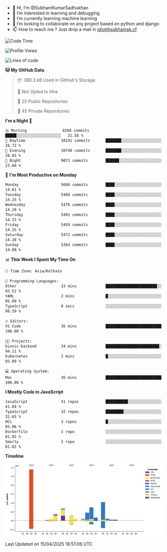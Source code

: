 - 👋 Hi, I’m @SubhamKumarSadhukhan
- 👀 I’m interested in learning and debugging
- 🌱 I’m currently learning machine learning
- 💞️ I’m looking to collaborate on any project based on python and django
- 📫 How to reach me ?
      Just drop a mail in idiot@subhamsk.cf

<!---
SubhamKumarSadhukhan/SubhamKumarSadhukhan is a ✨ special ✨ repository because its `README.md` (this file) appears on your GitHub profile.
You can click the Preview link to take a look at your changes.
--->


<!--START_SECTION:waka-->
![Code Time](http://img.shields.io/badge/Code%20Time-2%2C829%20hrs%2056%20mins-blue)

![Profile Views](http://img.shields.io/badge/Profile%20Views-0-blue)

![Lines of code](https://img.shields.io/badge/From%20Hello%20World%20I%27ve%20Written-2.8%20million%20lines%20of%20code-blue)

**🐱 My GitHub Data** 

> 📦 388.3 kB Used in GitHub's Storage 
 > 
> 🚫 Not Opted to Hire
 > 
> 📜 25 Public Repositories 
 > 
> 🔑 45 Private Repositories 
 > 
**I'm a Night 🦉** 

```text
🌞 Morning                8268 commits        █████░░░░░░░░░░░░░░░░░░░░   21.58 % 
🌆 Daytime                10241 commits       ███████░░░░░░░░░░░░░░░░░░   26.72 % 
🌃 Evening                10740 commits       ███████░░░░░░░░░░░░░░░░░░   28.03 % 
🌙 Night                  9073 commits        ██████░░░░░░░░░░░░░░░░░░░   23.68 % 
```
📅 **I'm Most Productive on Monday** 

```text
Monday                   5600 commits        ████░░░░░░░░░░░░░░░░░░░░░   14.61 % 
Tuesday                  5460 commits        ████░░░░░░░░░░░░░░░░░░░░░   14.25 % 
Wednesday                5476 commits        ████░░░░░░░░░░░░░░░░░░░░░   14.29 % 
Thursday                 5491 commits        ████░░░░░░░░░░░░░░░░░░░░░   14.33 % 
Friday                   5459 commits        ████░░░░░░░░░░░░░░░░░░░░░   14.25 % 
Saturday                 5472 commits        ████░░░░░░░░░░░░░░░░░░░░░   14.28 % 
Sunday                   5364 commits        ████░░░░░░░░░░░░░░░░░░░░░   14.00 % 
```


📊 **This Week I Spent My Time On** 

```text
🕑︎ Time Zone: Asia/Kolkata

💬 Programming Languages: 
Other                    33 mins             ███████████████████████░░   93.52 % 
YAML                     2 mins              █░░░░░░░░░░░░░░░░░░░░░░░░   05.89 % 
TypeScript               0 secs              ░░░░░░░░░░░░░░░░░░░░░░░░░   00.59 % 

🔥 Editors: 
VS Code                  36 mins             █████████████████████████   100.00 % 

🐱‍💻 Projects: 
bionic-backend           34 mins             ████████████████████████░   94.11 % 
kubernetes               2 mins              █░░░░░░░░░░░░░░░░░░░░░░░░   05.89 % 

💻 Operating System: 
Mac                      36 mins             █████████████████████████   100.00 % 
```

**I Mostly Code in JavaScript** 

```text
JavaScript               41 repos            ██████████░░░░░░░░░░░░░░░   41.84 % 
TypeScript               32 repos            ████████░░░░░░░░░░░░░░░░░   32.65 % 
HCL                      3 repos             █░░░░░░░░░░░░░░░░░░░░░░░░   03.06 % 
Dockerfile               1 repo              ░░░░░░░░░░░░░░░░░░░░░░░░░   01.02 % 
Smarty                   1 repo              ░░░░░░░░░░░░░░░░░░░░░░░░░   01.02 % 
```



**Timeline**

![Lines of Code chart](https://raw.githubusercontent.com/SubhamKumarSadhukhan/SubhamKumarSadhukhan/main/assets/bar_graph.png)


 Last Updated on 15/04/2025 18:51:06 UTC
<!--END_SECTION:waka-->
